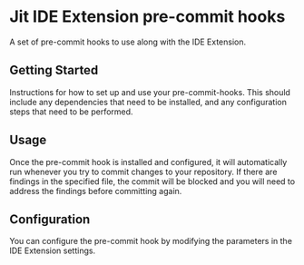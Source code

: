 # Jit IDE Extension pre-commit hooks
A set of pre-commit hooks to use along with the IDE Extension.

## Getting Started
Instructions for how to set up and use your pre-commit-hooks. This should include any dependencies that need to be installed, and any configuration steps that need to be performed.

## Usage
Once the pre-commit hook is installed and configured, it will automatically run whenever you try to commit changes to your repository. If there are findings in the specified file, the commit will be blocked and you will need to address the findings before committing again.

## Configuration
You can configure the pre-commit hook by modifying the parameters in the IDE Extension settings.
